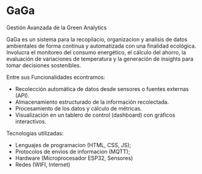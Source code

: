 # GaGa
Gestión Avanzada de la Green Analytics

GaGa es un sistema para  la recopilacio, organizacion y analisis de datos ambientales de forma continua y automatizada con una finalidad ecológica. 
Involucra el monitoreo del consumo energético, el cálculo del ahorro, la evaluación de variaciones de temperatura y la generación de insights para tomar decisiones sostenibles.

Entre sus Funcionalidades econtramos:
- Recolección automática de datos desde sensores o fuentes externas (API).
- Almacenamiento estructurado de la información recolectada.
- Procesamiento de los datos y cálculo de métricas.
- Visualización en un tablero de control (dashboard) con gráficos interactivos.

Tecnologias utilizadas:
- Lenguajes de programacion (HTML, CSS, JS);
- Protocolos de envios de informacion (MQTT);
- Hardware (Microprocesador ESP32, Sensores)
- Redes (WIFI, Internet)
